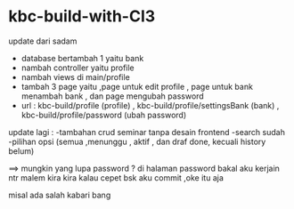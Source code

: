 # kbc-build-with-CI3

update dari sadam 
- database bertambah 1 yaitu bank 
- nambah controller yaitu profile
- nambah views di main/profile
- tambah 3 page yaitu ,page untuk edit profile , page untuk bank menambah bank , dan page mengubah password
- url : kbc-build/profile (profile) , kbc-build/profile/settingsBank (bank) , kbc-build/profile/password (ubah password)


update lagi :
-tambahan crud seminar tanpa desain frontend
-search sudah
-pilihan opsi (semua ,menunggu , aktif , dan draf done, kecuali history belum)


==> mungkin yang lupa password ? di halaman password bakal aku kerjain ntr malem kira kira kalau cepet bsk aku commit ,oke itu aja


misal ada salah kabari bang
